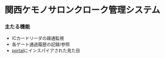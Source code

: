 # 関西ケモノサロンクローク管理システム

### 主たる機能

- ICカードリーダの疎通監視
- 各ゲート通過履歴の記録/参照
- [portal]にインスパイアされた見た目

[portal]:http://www.thinkwithportals.com/
